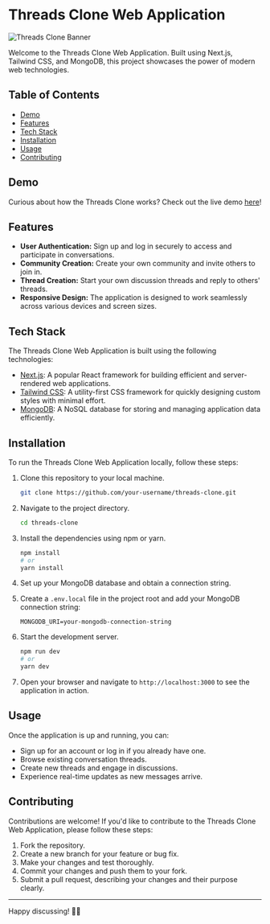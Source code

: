 # Threads Clone Web Application

![Threads Clone Banner](banner.jpg)

Welcome to the Threads Clone Web Application. Built using Next.js, Tailwind CSS, and MongoDB, this project showcases the power of modern web technologies.

## Table of Contents

- [Demo](#demo)
- [Features](#features)
- [Tech Stack](#tech-stack)
- [Installation](#installation)
- [Usage](#usage)
- [Contributing](#contributing)

## Demo

Curious about how the Threads Clone works? Check out the live demo [here](https://threads-rho-blue.vercel.app/)!

## Features

- **User Authentication:** Sign up and log in securely to access and participate in conversations.
- **Community Creation:** Create your own community and invite others to join in.
- **Thread Creation:** Start your own discussion threads and reply to others' threads.
- **Responsive Design:** The application is designed to work seamlessly across various devices and screen sizes.

## Tech Stack

The Threads Clone Web Application is built using the following technologies:

- [Next.js](https://nextjs.org/): A popular React framework for building efficient and server-rendered web applications.
- [Tailwind CSS](https://tailwindcss.com/): A utility-first CSS framework for quickly designing custom styles with minimal effort.
- [MongoDB](https://www.mongodb.com/): A NoSQL database for storing and managing application data efficiently.

## Installation

To run the Threads Clone Web Application locally, follow these steps:

1. Clone this repository to your local machine.
   ```bash
   git clone https://github.com/your-username/threads-clone.git
   ```

2. Navigate to the project directory.
   ```bash
   cd threads-clone
   ```

3. Install the dependencies using npm or yarn.
   ```bash
   npm install
   # or
   yarn install
   ```

4. Set up your MongoDB database and obtain a connection string.

5. Create a `.env.local` file in the project root and add your MongoDB connection string:
   ```plaintext
   MONGODB_URI=your-mongodb-connection-string
   ```

6. Start the development server.
   ```bash
   npm run dev
   # or
   yarn dev
   ```

7. Open your browser and navigate to `http://localhost:3000` to see the application in action.

## Usage

Once the application is up and running, you can:

- Sign up for an account or log in if you already have one.
- Browse existing conversation threads.
- Create new threads and engage in discussions.
- Experience real-time updates as new messages arrive.

## Contributing

Contributions are welcome! If you'd like to contribute to the Threads Clone Web Application, please follow these steps:

1. Fork the repository.
2. Create a new branch for your feature or bug fix.
3. Make your changes and test thoroughly.
4. Commit your changes and push them to your fork.
5. Submit a pull request, describing your changes and their purpose clearly.


---

Happy discussing! 🎉📣

